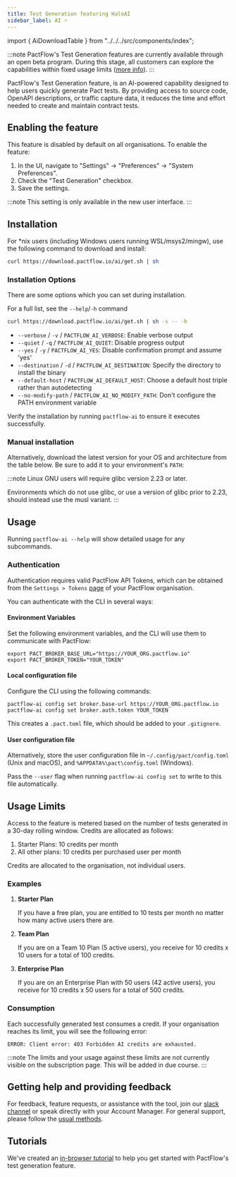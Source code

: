 ```yaml
---
title: Test Generation featuring HaloAI
sidebar_label: AI ⚡️
---
```


import { AiDownloadTable } from "../../../src/components/index";

:::note
PactFlow's Test Generation features are currently available through an open beta program. During this stage, all customers can explore the capabilities within fixed usage limits ([more info](#limits)).
:::

PactFlow's Test Generation feature, is an AI-powered capability designed to help users quickly generate Pact tests. By providing access to source code, OpenAPI descriptions, or traffic capture data, it reduces the time and effort needed to create and maintain contract tests.

## Enabling the feature

This feature is disabled by default on all organisations. To enable the feature:

1. In the UI, navigate to "Settings" -> "Preferences" -> "System Preferences".
2. Check the "Test Generation" checkbox.
3. Save the settings.

:::note
This setting is only available in the new user interface.
:::

## Installation

For *nix users (including Windows users running WSL/msys2/mingw), use the following command to download and install:

```sh
curl https://download.pactflow.io/ai/get.sh | sh
```

### Installation Options

There are some options which you can set during installation.

For a full list, see the `--help`/`-h` command

```sh
curl https://download.pactflow.io/ai/get.sh | sh -s -- -h
```

- `--verbose` / `-v` / `PACTFLOW_AI_VERBOSE`: Enable verbose output
- `--quiet` / `-q` / `PACTFLOW_AI_QUIET`: Disable progress output
- `--yes` / `-y` / `PACTFLOW_AI_YES`: Disable confirmation prompt and assume 'yes'
- `--destination` / `-d` / `PACTFLOW_AI_DESTINATION`: Specify the directory to install the binary
- `--default-host` / `PACTFLOW_AI_DEFAULT_HOST`: Choose a default host triple rather than autodetecting
- `--no-modify-path` / `PACTFLOW_AI_NO_MODIFY_PATH`: Don't configure the PATH environment variable

Verify the installation by running `pactflow-ai` to ensure it executes successfully.

### Manual installation

Alternatively, download the latest version for your OS and architecture from the table below. Be sure to add it to your environment's `PATH`:

<AiDownloadTable />

:::note
Linux GNU users will require glibc version 2.23 or later.

Environments which do not use glibc, or use a version of glibc prior to 2.23, should instead use the musl variant.
:::

## Usage

Running `pactflow-ai --help` will show detailed usage for any subcommands.

### Authentication

Authentication requires valid PactFlow API Tokens, which can be obtained from the `Settings > Tokens` [page](/docs/user-interface/settings/api-tokens) of your PactFlow organisation.

You can authenticate with the CLI in several ways:

#### Environment Variables

Set the following environment variables, and the CLI will use them to communicate with PactFlow:

```
export PACT_BROKER_BASE_URL="https://YOUR_ORG.pactflow.io"
export PACT_BROKER_TOKEN="YOUR_TOKEN"
```

#### Local configuration file

Configure the CLI using the following commands:

```
pactflow-ai config set broker.base-url https://YOUR_ORG.pactflow.io
pactflow-ai config set broker.auth.token YOUR_TOKEN
```

This creates a `.pact.toml` file, which should be added to your `.gitignore`.

#### User configuration file

Alternatively, store the user configuration file in `~/.config/pact/config.toml` (Unix and macOS), and `%APPDATA%\pact\config.toml` (Windows).

Pass the `--user` flag when running `pactflow-ai config set` to write to this file automatically.

## Usage Limits

Access to the feature is metered based on the number of tests generated in a 30-day rolling window. Credits are allocated as follows:

1. Starter Plans: 10 credits per month
2. All other plans: 10 credits per purchased user per month

Credits are allocated to the organisation, not individual users.

### Examples

1. **Starter Plan**

    If you have a free plan, you are entitled to 10 tests per month no matter how many active users there are.

2. **Team Plan**

    If you are on a Team 10 Plan (5 active users), you receive for 10 credits x 10 users for a total of 100 credits.

3. **Enterprise Plan**

    If you are on an Enterprise Plan with 50 users (42 active users), you receive for 10 credits x 50 users for a total of 500 credits.

### Consumption

Each successfully generated test consumes a credit. If your organisation reaches its limit, you will see the following error:

```
ERROR: Client error: 403 Forbidden AI credits are exhausted.
```

:::note
The limits and your usage against these limits are not currently visible on the subscription page. This will be added in due course.
:::

## Getting help and providing feedback

For feedback, feature requests, or assistance with the tool, join our [slack channel](https://pact-foundation.slack.com/archives/C07K2FT0XKK) or speak directly with your Account Manager. For general support, please follow the [usual methods](https://support.smartbear.com/pactflow/message/).

## Tutorials

We've created an [in-browser tutorial](https://docs.pactflow.io/docs/tutorials#getting-started-with-pactflow-ai) to help you get started with PactFlow's test generation feature.
